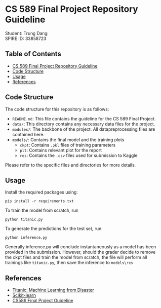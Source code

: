 # CS 589 Final Project Repository Guideline


Student: Trung Dang\
SPIRE ID: 33858723

## Table of Contents

- [CS 589 Final Project Repository Guideline](#cs-589-final-project-repository-guideline)
- [Code Structure](#code-structure)
- [Usage](#usage)
- [References](#references)


## Code Structure


The code structure for this repository is as follows:

- `README.md`: This file contains the guideline for the CS 589 Final Project.
- `data/`: This directory contains any necessary data files for the project.
- `modules/`: The backbone of the project. All datapreprocessing files are contained here.
- `models/`: Contains the final model and the training plots 
    - `ckpt`: Contains `.pkl` files of training parameters
    - `plt`: Contains relevant plot for the report
    - `res`: Contains the `.csv` files used for submission to Kaggle

Please refer to the specific files and directories for more details.

## Usage

Install the required packages using: 

```shell
pip install -r requirements.txt
```

To train the model from scratch, run
```
python titanic.py
```

To generate the predictions for the test set, run: 
```
python inference.py
```

Generally inference.py will conclude instantaneously as a model has been provided in the submission. However, should the grader decide to remove the ckpt files and train the model from scratch, the file will perform all trainings like `titanic.py`, then save the inference to `models\res`

## References

- [Titanic: Machine Learning from Disaster](https://www.kaggle.com/c/titanic/overview)
- [Scikit-learn](https://scikit-learn.org/stable/)
- [CS589 Final Project Guideline](https://docs.google.com/document/d/1nvYTFs8qlL3GRzsLMCTCEUKXskOpnqjvZ_fRvjsgyIQ/edit?usp=sharing)